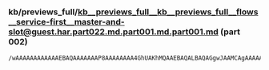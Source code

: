 ### kb/previews_full/kb__previews_full__kb__previews_full__flows__service-first__master-and-slot@guest.har.part022.md.part001.md.part001.md (part 002)

```md
/wAAAAAAAAAAAAEBAQAAAAAAAP8AAAAAAAA4GhUAKhMQAAEBAQALBAQAGgwJAAMCAgAAAAAAAAAAAAEBAAAAAAAA+Pz9AN/w9AAAAP8AAAEAAAkEBAAYCwkAAQEAAAAA
```

```
